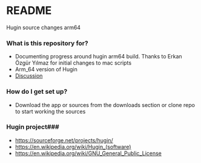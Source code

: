# README #

Hugin source changes arm64

### What is this repository for? ###

* Documenting progress around hugin arm64 build. Thanks to Erkan Özgür Yılmaz
     for initial changes to mac scripts
* Arm_64 version of Hugin
* [Discussion](https://mail.google.com/mail/u/0/#search/eoyilmaz%40gmail.com/FMfcgzGrcrwqCXvwlmSZcXnwLnnXqrxL)

### How do I get set up? ###

* Download the app or sources from the downloads section or clone repo to start working the sources

### Hugin project###

* https://sourceforge.net/projects/hugin/
* https://en.wikipedia.org/wiki/Hugin_(software)
* https://en.wikipedia.org/wiki/GNU_General_Public_License
